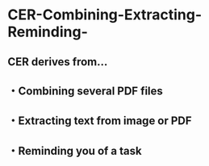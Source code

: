 # CER-Combining-Extracting-Reminding-

## CER derives from...
## ・Combining several PDF files
## ・Extracting text from image or PDF
## ・Reminding you of a task
